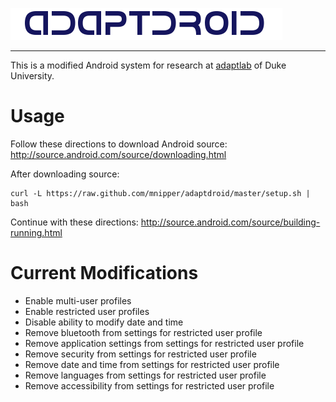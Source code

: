 ![AdaptDroid](adaptdroid_logo.png)

---

This is a modified Android system for research at [adaptlab](http://sites.duke.edu/adaptlab/) of Duke University.

# Usage

Follow these directions to download Android source:
http://source.android.com/source/downloading.html

After downloading source:
```
curl -L https://raw.github.com/mnipper/adaptdroid/master/setup.sh | bash
```

Continue with these directions:
http://source.android.com/source/building-running.html

# Current Modifications

* Enable multi-user profiles
* Enable restricted user profiles
* Disable ability to modify date and time
* Remove bluetooth from settings for restricted user profile
* Remove application settings from settings for restricted user profile
* Remove security from settings for restricted user profile
* Remove date and time from settings for restricted user profile
* Remove languages from settings for restricted user profile
* Remove accessibility from settings for restricted user profile
